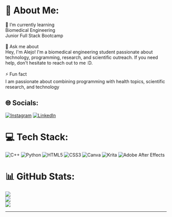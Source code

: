 # 💫 About Me:
🌱 I’m currently learning<br>Biomedical Engineering<br>Junior Full Stack Bootcamp<br><br>💬 Ask me about<br>Hey, I'm Alejo! I'm a biomedical engineering student passionate about technology, programming, research, and scientific outreach. If you need help, don't hesitate to reach out to me :D.<br><br>⚡ Fun fact<br>I am passionate about combining programming with health topics, scientific research, and technology


## 🌐 Socials:
[![Instagram](https://img.shields.io/badge/Instagram-%23E4405F.svg?logo=Instagram&logoColor=white)](https://instagram.com/@alejodotcom) [![LinkedIn](https://img.shields.io/badge/LinkedIn-%230077B5.svg?logo=linkedin&logoColor=white)](https://linkedin.com/in/carlos-m-18b266218) 

# 💻 Tech Stack:
![C++](https://img.shields.io/badge/c++-%2300599C.svg?style=for-the-badge&logo=c%2B%2B&logoColor=white) ![Python](https://img.shields.io/badge/python-3670A0?style=for-the-badge&logo=python&logoColor=ffdd54) ![HTML5](https://img.shields.io/badge/html5-%23E34F26.svg?style=for-the-badge&logo=html5&logoColor=white) ![CSS3](https://img.shields.io/badge/css3-%231572B6.svg?style=for-the-badge&logo=css3&logoColor=white) ![Canva](https://img.shields.io/badge/Canva-%2300C4CC.svg?style=for-the-badge&logo=Canva&logoColor=white) ![Krita](https://img.shields.io/badge/Krita-203759?style=for-the-badge&logo=krita&logoColor=EEF37B) ![Adobe After Effects](https://img.shields.io/badge/Adobe%20After%20Effects-9999FF.svg?style=for-the-badge&logo=Adobe%20After%20Effects&logoColor=white)
# 📊 GitHub Stats:
![](https://github-readme-stats.vercel.app/api?username=alejodotcom&theme=merko&hide_border=true&include_all_commits=true&count_private=false)<br/>
![](https://github-readme-streak-stats.herokuapp.com/?user=alejodotcom&theme=merko&hide_border=true)<br/>
![](https://github-readme-stats.vercel.app/api/top-langs/?username=alejodotcom&theme=merko&hide_border=true&include_all_commits=true&count_private=false&layout=compact)

---
<!-- Proudly created with GPRM ( https://gprm.itsvg.in ) -->
